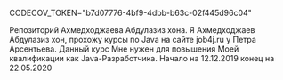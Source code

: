 CODECOV_TOKEN="b7d07776-4bf9-4dbb-b63c-02f445d96c04"

Репозиторий Ахмедходжаева Абдулазиз хона.
Я Ахмедходжаев Абдулазиз хон, прохожу курсы по Java на сайте job4j.ru у Петра Арсентьева. Данный курс Мне нужен для повышения Моей квалификации как Java-Разработчика.
Начало на 12.12.2019 конец на 22.05.2020